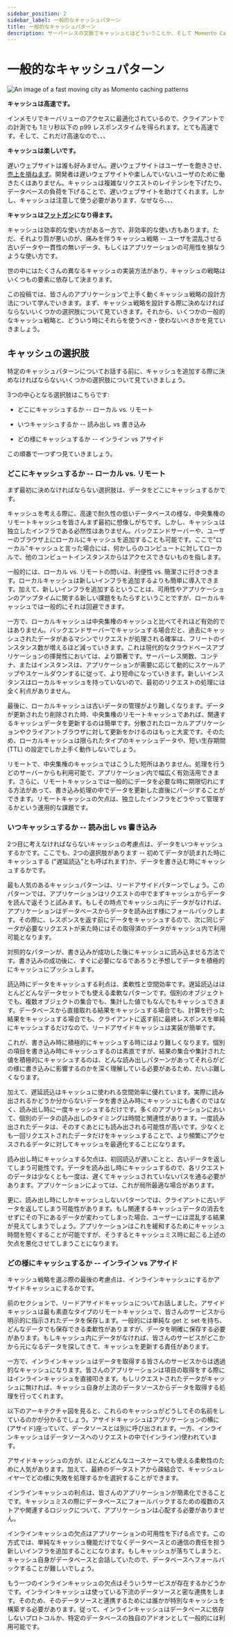 ```yaml
---
sidebar_position: 2
sidebar_label: 一般的なキャッシュパターン
title: 一般的なキャッシュパターン
description: サーバーレスの文脈でキャッシュとはどういうことか、そして Momento Cache がそれをどうやって簡潔かつ高速に実現できるのかを学びましょう。
---
```


# 一般的なキャッシュパターン

![An image of a fast moving city as Momento caching patterns](../../../../../static/img/common-caching-patterns.jpg)

**キャッシュは高速です。**

インメモリでキーバリューのアクセスに最適化されているので、クライアントでの計測でも 1ミリ秒以下の p99 レスポンスタイムを得られます。とても高速です。そして、これだけ高速なので、、、

**キャッシュは楽しいです。**

遅いウェブサイトは誰も好みません。遅いウェブサイトはユーザーを飽きさせ、[売上を損ねます](https://www.gigaspaces.com/blog/amazon-found-every-100ms-of-latency-cost-them-1-in-sales/)。開発者は遅いウェブサイトや楽しんでいないユーザのために働きたくはありません。キャッシュは複雑なリクエストのレイテンシを下げたり、データベースの負荷を下げることで、遅いウェブサイトを助けてくれます。しかし、キャッシュは注意して使う必要があります、なぜなら、、、

**キャッシュは[フットガン](https://twitter.com/forrestbrazeal/status/1451189473383890946?lang=en)になり得ます。**

キャッシュは効率的な使い方がある一方で、非効率的な使い方もあります。ただ、それより質が悪いのが、痛みを伴うキャッシュ戦略 -- ユーザを混乱させる古いデータや一貫性の無いデータ、もしくはアプリケーションの可用性を損なうような使い方です。

世の中にはたくさんの異なるキャッシュの実装方法があり、キャッシュの戦略はいくつもの要素に依存して決まります。

この投稿では、皆さんのアプリケーションで上手く動くキャッシュ戦略の設計方法について学んでいきます。まず、キャッシュ戦略を設計する際に決めなければならないいくつかの選択肢について見ていきます。それから、いくつかの一般的なキャッシュ戦略と、どういう時にそれらを使うべき・使わないべきかを見ていきましょう。

## キャッシュの選択肢

特定のキャッシュパターンについてお話する前に、キャッシュを追加する際に決めなければならないいくつかの選択肢について見ていきましょう。

3つの中心となる選択肢はこちらです:

- どこにキャッシュするか -- ローカル vs. リモート

- いつキャッシュするか -- 読み出し vs 書き込み

- どの様にキャッシュするか -- インライン vs アサイド

この順番で一つずつ見ていきましょう。

### どこにキャッシュするか -- ローカル vs. リモート

まず最初に決めなければならない選択肢は、データをどこにキャッシュするかです。

キャッシュを考える際に、高速で耐久性の低いデータベースの様な、中央集権のリモートキャッシュを皆さんまず最初に想像しがちです。しかし、キャッシュは独立したインフラである必然性はありません。バックエンドサーバーや、ユーザーのブラウザ上にローカルにキャッシュを追加することも可能です。ここで"ローカル"キャッシュと言った場合には、何かしらのコンピュートに対してローカルで、他のコンピュートインスタンスからはアクセスできないものを指します。

一般的には、ローカル vs. リモートの問いは、利便性 vs. 簡潔さに行きつきます。ローカルキャッシュは新しいインフラを追加するよりも簡単に導入できます。加えて、新しいインフラを追加するということは、可用性やアプリケーションのアップタイムに関する新しい課題をもたらすということですが、ローカルキャッシュでは一般的にそれは回避できます。

一方で、ローカルキャッシュは中央集権のキャッシュと比べてそれほど有効的ではありません。バックエンドサーバーでキャッシュする場合だと、過去にキャッシュされたデータがあるマシンでリクエストが処理される確率は、フリートのインスタンス数が増えるほど減っていきます。これは現代的なクラウドベースアプリケーションの揮発性においては、より顕著です。サーバーレス関数、コンテナ、またはインスタンスは、アプリケーションが需要に応じて動的にスケールアップやスケールダウンするに従って、より短命になっていきます。新しいインスタンスはローカルキャッシュを持っていないので、最初のリクエストの処理には全く利点がありません。

最後に、ローカルキャッシュは古いデータの管理がより難しくなります。データが更新されたり削除された時、中央集権のリモートキャッシュであれば、関連するキャッシュデータを更新するのは簡単です。分散されたローカルアプリケーションやクライアントブラウザに対して更新をかけるのはもっと大変です。そのため、ローカルキャッシュは限られたタイプのキャッシュデータや、短い生存期間 (TTL) の設定でしか上手く動作しないでしょう。

リモートで、中央集権のキャッシュではこうした短所はありません。処理を行うどのサーバーからも利用可能で、アプリケーション内で幅広く有効活用できます。さらに、リモートキャッシュでは一般的にデータを必要な時に期限切れにする方法があって、書き込み処理の中でデータを更新した直後にパージすることができます。リモートキャッシュの欠点は、独立したインフラをどうやって管理するかという運用的な課題です。

### いつキャッシュするか -- 読み出し vs 書き込み

2つ目に考えなければならないキャッシュの考慮点は、データをいつキャッシュするかです。ここでも、2つの選択肢があります -- 初めてデータが読まれた時にキャッシュする ("遅延読込"とも呼ばれます)か、データを書き込む時にキャッシュするかです。

最も人気のあるキャッシュパターンは、リードアサイドパターンでしょう。このパターンでは、アプリケーションはリクエストの中でまずキャッシュからデータを読んで返そうと試みます。もしその時点でキャッシュ内にデータがなければ、アプリケーションはデータベースからデータを読み出す様にフォールバックします。その際に、レスポンスを返す前にデータをキャッシュするので、次に同じデータが必要なリクエストが来た時にはその取得済のデータがキャッシュ内で利用可能となります。

対照的なパターンが、書き込みが成功した後にキャッシュに読み込ませる方法です。書き込みの成功後に、すぐに必要になるであろうと予想してデータを積極的にキャッシュにプッシュします。

読込時にデータをキャッシュする利点は、柔軟性と空間効率です。遅延読込はほとんどどんなデータセットでも使える柔軟なパターンです。個別のオブジェクトでも、複数オブジェクトの集合でも、集計した値でもなんでもキャッシュできます。データベースから直接取れる結果をキャッシュする場合でも、計算を行った結果をキャッシュする場合でも、クライアントに返す前に最終レスポンスを単純にキャッシュするだけなので、リードアサイドキャッシュは実装が簡単です。

これが、書き込み時に積極的にキャッシュする時にはより難しくなります。個別の項目を書き込み時にキャッシュするのは素直ですが、結果の集合や集計された値を積極的にキャッシュするのは、どんな読み出しパターンがあってそれらがどの様に書き込みに影響するのかを深く理解している必要があるため、だいぶ難しくなります。

加えて、遅延読込はキャッシュに使われる空間効率に優れています。実際に読み出されるかどうか分からないデータを書き込み時にキャッシュにも書くのではなく、読み出し時に一度キャッシュするだけです。多くのアプリケーションにおいて、個別のデータの読み出しのタイミングは時間と関連性があります。一度読み出されたデータは、そのすぐあとにも読み出される可能性が高いです。少なくとも一回リクエストされたデータだけをキャッシュすることで、より頻繁にアクセスされるデータに対してキャッシュを最適化することになります。

読み出し時にキャッシュする欠点は、初回読込が遅いことと、古いデータを返してしまう可能性です。データを読み出し時にキャッシュするので、各リクエストのデータは少なくとも一度は、遅くてキャッシュされていないパスを通る必要があります。アプリケーションによっては、これが局所最適な場合があります。

更に、読み出し時にしかキャッシュしないパターンでは、クライアントに古いデータを返してしまう可能性があります。もし関連するキャッシュデータの消去をせずにその下にあるデータが変わってしまった場合、ユーザーには混乱する結果が見えてしまうでしょう。アプリケーションはこれを緩和するためにキャッシュ時間を短くすることが可能ですが、そうするとキャッシュミス時に起こる上述の欠点を悪化させてしまうことになります。

### どの様にキャッシュするか -- インライン vs アサイド

キャッシュ戦略を選ぶ際の最後の考慮点は、インラインキャッシュにするかアサイドキャッシュにするかです。

前のセクションで、リードアサイドキャッシュについてお話しました。アサイドキャッシュは最も素直なタイプのリモートキャッシュで、皆さんのサービスから明示的に指示されたデータを保存します。一般的には単純な get と set を持ち、どんなデータでも保存できる柔軟性がありますが、データを明確に保存する必要があります。もしキャッシュ内にデータがなければ、皆さんのサービスがどこかから元になるデータを探してきて、キャッシュを更新する責任があります。

一方で、インラインキャッシュはデータを取得する皆さんのサービスからは透過的なキャッシュになります。皆さんのアプリケーションは項目の取得をする際にはインラインキャッシュを直接叩きます。もしリクエストされたデータがキャッシュに無ければ、キャッシュ自身が上流のデータソースからデータを取得する処理を行ってくれます。

以下のアーキテクチャ図を見ると、これらのキャッシュがどうしてその名前をしているのかが分かるでしょう。アサイドキャッシュはアプリケーションの横に(アサイド)座っていて、データソースとは別に呼び出されます。一方、インラインキャッシュはデータソースへのリクエストの中で(インライン)使われています。

アサイドキャッシュの方が、ほとんどどんなユースケースでも使える柔軟性のために人気があります。加えて、最終のデータストアから疎結合で、キャッシュレイヤーでどの様に失敗を処理するかを選択することができます。

インラインキャッシュの利点は、皆さんのアプリケーションが簡素化できることです。キャッシュミスの際にデータベースにフォールバックするための複数のストアや関連するロジックについて、アプリケーションは心配する必要がありません。

インラインキャッシュの欠点はアプリケーションの可用性を下げる点です。この方式では、単純なキャッシュ機能だけでなくデータベースとの通信の責任を担う新しいインフラを追加することになります。もしキャッシュが落ちてしまうと、キャッシュ自身がデータベースと会話していたので、データベースへフォールバックすることが難しいでしょう。

もう一つのインラインキャッシュの欠点はそういうサービスが存在するかどうかです。インラインキャッシュは使っている下流のデータソースと密な連携をします。そのため、そのデータソースと連携するためには誰かが特別なキャッシュを構築する必要があります。従って、インラインキャッシュはデータベースに依存しないプロトコルか、特定のデータベースの独自のアドオンとして一般的には利用可能です。
